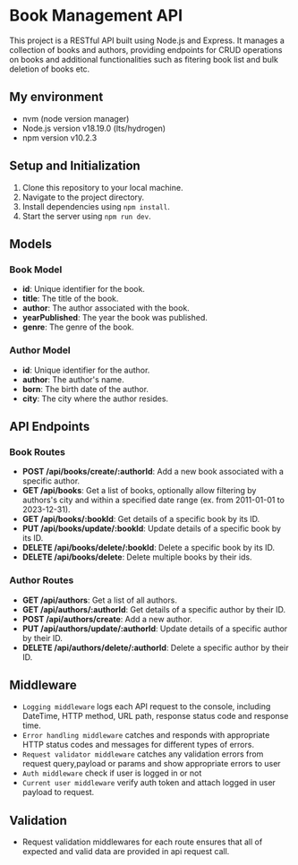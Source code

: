 # Book Management API

This project is a RESTful API built using Node.js and Express. It manages a collection of books and authors, providing endpoints for CRUD operations on books and additional functionalities such as fitering book list and bulk deletion of books etc.

## My environment

- nvm (node version manager)
- Node.js version v18.19.0 (lts/hydrogen)
- npm version v10.2.3

## Setup and Initialization

1. Clone this repository to your local machine.
2. Navigate to the project directory.
3. Install dependencies using `npm install`.
4. Start the server using `npm run dev`.

## Models

### Book Model

- **id**: Unique identifier for the book.
- **title**: The title of the book.
- **author**: The author associated with the book.
- **yearPublished**: The year the book was published.
- **genre**: The genre of the book.

### Author Model

- **id**: Unique identifier for the author.
- **author**: The author's name.
- **born**: The birth date of the author.
- **city**: The city where the author resides.

## API Endpoints

### Book Routes

- **POST /api/books/create/:authorId**: Add a new book associated with a specific author.
- **GET /api/books**: Get a list of books, optionally allow filtering by authors's city and within a specified date range (ex. from 2011-01-01 to 2023-12-31).
- **GET /api/books/:bookId**: Get details of a specific book by its ID.
- **PUT /api/books/update/:bookId**: Update details of a specific book by its ID.
- **DELETE /api/books/delete/:bookId**: Delete a specific book by its ID.
- **DELETE /api/books/delete**: Delete multiple books by their ids.

### Author Routes

- **GET /api/authors**: Get a list of all authors.
- **GET /api/authors/:authorId**: Get details of a specific author by their ID.
- **POST /api/authors/create**: Add a new author.
- **PUT /api/authors/update/:authorId**: Update details of a specific author by their ID.
- **DELETE /api/authors/delete/:authorId**: Delete a specific author by their ID.

## Middleware

- `Logging middleware` logs each API request to the console, including DateTime, HTTP method, URL path, response status code and response time.
- `Error handling middleware` catches and responds with appropriate HTTP status codes and messages for different types of errors.
- `Request validator middleware` catches any validation errors from request query,payload or params and show appropriate errors to user
- `Auth middleware` check if user is logged in or not
- `Current user middleware` verify auth token and attach logged in user payload to request.

## Validation

- Request validation middlewares for each route ensures that all of expected and valid data are provided in api request call.
